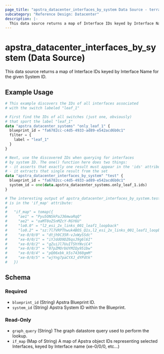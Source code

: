 ```yaml
---
page_title: "apstra_datacenter_interfaces_by_system Data Source - terraform-provider-apstra"
subcategory: "Reference Design: Datacenter"
description: |-
  This data source returns a map of Interface IDs keyed by Interface Name for the given System ID.
---
```


# apstra_datacenter_interfaces_by_system (Data Source)

This data source returns a map of Interface IDs keyed by Interface Name for the given System ID.


## Example Usage

```terraform
# This example discovers the IDs of all interfaces associated
# with the switch labeled "leaf_1"

# First find the IDs of all switches (just one, obviously)
# that sport the label "leaf_1"
data "apstra_datacenter_systems" "only_leaf_1" {
  blueprint_id = "fa6782cc-c4d5-4933-ad89-e542acd6b0c1"
  filter = {
    label = "leaf_1"
  }
}

# Next, use the discovered IDs when querying for interfaces
# by system ID. The one() function here does two things:
# - it asserts that exactly one result must appear in the 'ids' attribute
# - it extracts that single result from the set
data "apstra_datacenter_interfaces_by_system" "test" {
  blueprint_id = "fa6782cc-c4d5-4933-ad89-e542acd6b0c1"
  system_id = one(data.apstra_datacenter_systems.only_leaf_1.ids)
}

# The interesting output of apstra_datacenter_interfaces_by_system.test
# is in the 'if_map' attribute:
#
#   "if_map" = tomap({
#     "ae1" = "Pyu5ONSkPaJ36mwaRqQ"
#     "ae2" = "oaMT0oZSnMZcY-RGY6U"
#     "lo0.0" = "l2_esi_2x_links_001_leaf1_loopback"
#     "lo0.2" = "sz:7l7VRPThwuk4BOS_Q1s,l2_esi_2x_links_001_leaf1_loopback"
#     "xe-0/0/0" = "dtjh9C35R-vJxWySSdc"
#     "xe-0/0/1" = "iYJddO9DZ6qsJ9g6l6I"
#     "xe-0/0/2" = "gZuiJl7UuITShYNviC4"
#     "xe-0/0/3" = "07pZMOrbUYMIQy951bw"
#     "xe-0/0/4" = "pQ06xbk_k5s74360gmM"
#     "xe-0/0/5" = "wjYng7paCYXJ_dYPdtk"
#   })
```

<!-- schema generated by tfplugindocs -->
## Schema

### Required

- `blueprint_id` (String) Apstra Blueprint ID.
- `system_id` (String) Apstra System ID within the Blueprint.

### Read-Only

- `graph_query` (String) The graph datastore query used to perform the lookup.
- `if_map` (Map of String) A map of Apstra object IDs representing selected Interfaces, keyed by Interface name (xe-0/0/0, etc...)
